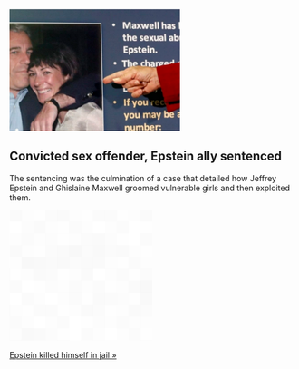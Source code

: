 
![Convicted sex offender, Epstein ally sentenced](./20220628235905.png)
## Convicted sex offender, Epstein ally sentenced

The sentencing was the culmination of a case that detailed how Jeffrey Epstein and Ghislaine Maxwell groomed vulnerable girls and then exploited them.

![pic](../square_bg.png)

[Epstein killed himself in jail »](https://www.yahoo.com/news/ghislaine-maxwell-sentenced-20-years-prison-epstein-183414454.html)
